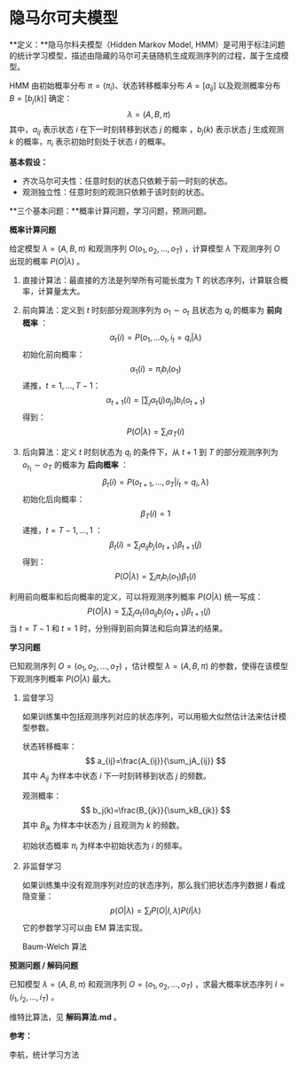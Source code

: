 # 隐马尔可夫模型

**定义：**隐马尔科夫模型（Hidden Markov Model, HMM）是可用于标注问题的统计学习模型，描述由隐藏的马尔可夫链随机生成观测序列的过程，属于生成模型。

HMM 由初始概率分布 $\pi=(\pi_i)$、状态转移概率分布 $A=[a_{ij}]$ 以及观测概率分布 $B=[b_j(k)]$ 确定：
$$
\lambda=(A,B,\pi)
$$
其中，$a_{ij}$ 表示状态 $i$ 在下一时刻转移到状态 $j$ 的概率 ，$b_j(k)$ 表示状态 $j$ 生成观测 $k$ 的概率，$\pi_i$ 表示初始时刻处于状态 $i$ 的概率。

**基本假设：**

+ 齐次马尔可夫性：任意时刻的状态只依赖于前一时刻的状态。
+ 观测独立性：任意时刻的观测只依赖于该时刻的状态。



**三个基本问题：**概率计算问题，学习问题，预测问题。

**概率计算问题**

给定模型 $\lambda=(A,B,\pi)$ 和观测序列 $O(o_1,o_2,...,o_T)$ ，计算模型 $\lambda$ 下观测序列 $O$ 出现的概率 $P(O|\lambda)$ 。

1. 直接计算法：最直接的方法是列举所有可能长度为 T 的状态序列，计算联合概率，计算量太大。

2. 前向算法：定义到 $t$ 时刻部分观测序列为 $o_1\sim o_t$ 且状态为 $q_i$ 的概率为 **前向概率** ：
   $$
   \alpha_t(i)=P(o_1,...o_t,i_t=q_i|\lambda)
   $$
   初始化前向概率：
   $$
   \alpha_1(i)=\pi_ib_i(o_1)
   $$
   递推，$t = 1,...,T-1$：
   $$
   \alpha_{t+1}(i)=\left[ \sum_j\alpha_t(j)a_{ji} \right] b_i(o_{t+1})
   $$
   得到：
   $$
   P(O|\lambda)=\sum_i\alpha_T(i)
   $$

3. 后向算法：定义 $t$ 时刻状态为 $q_i$ 的条件下，从 $t+1$ 到 $T$ 的部分观测序列为 $o_{t_1}\sim o_T$ 的概率为 **后向概率** ：
   $$
   \beta_t(i)=P(o_{t+1},...,o_T|i_t=q_i,\lambda)
   $$
   初始化后向概率：
   $$
   \beta_T(i)=1
   $$
   递推，$t=T-1,...,1$ ：
   $$
   \beta_t(i)=\sum_ja_{ij}b_j(o_{t+1})\beta_{t+1}(j)
   $$
   得到：
   $$
   P(O|\lambda)=\sum_i\pi_ib_i(o_1)\beta_1(i)
   $$

利用前向概率和后向概率的定义，可以将观测序列概率 $P(O|\lambda)$ 统一写成：
$$
P(O|\lambda)=\sum_i\sum_j\alpha_t(i)a_{ij}b_j(o_{t+1})\beta_{t+1}(j)
$$
当 $t=T-1$ 和 $t=1$ 时，分别得到前向算法和后向算法的结果。



**学习问题** 

已知观测序列 $O=(o_1,o_2,...,o_T)$ ，估计模型 $\lambda=(A,B,\pi)$ 的参数，使得在该模型下观测序列概率 $P(O|\lambda)$ 最大。

1. 监督学习

   如果训练集中包括观测序列对应的状态序列，可以用极大似然估计法来估计模型参数。

   状态转移概率：
   $$
   a_{ij}=\frac{A_{ij}}{\sum_jA_{ij}}
   $$
   其中 $A_{ij}$ 为样本中状态 $i$ 下一时刻转移到状态 $j$ 的频数。

   观测概率：
   $$
   b_j(k)=\frac{B_{jk}}{\sum_kB_{jk}}
   $$
   其中 $B_{jk}$ 为样本中状态为 $j$ 且观测为 $k$ 的频数。

   初始状态概率 $\pi_i$ 为样本中初始状态为 $i$ 的频率。

2. 非监督学习

   如果训练集中没有观测序列对应的状态序列，那么我们把状态序列数据 $I$ 看成隐变量：
   $$
   p(O|\lambda)=\sum_IP(O|I,\lambda)P(I|\lambda)
   $$
   它的参数学习可以由 EM 算法实现。

   Baum-Welch 算法



**预测问题 / 解码问题** 

已知模型 $\lambda=(A,B,\pi)$ 和观测序列 $O=(o_1,o_2,...,o_T)$ ，求最大概率状态序列 $I=(i_1,i_2,...,i_T)$ 。

维特比算法，见 **解码算法.md** 。



**参考：**

李航，统计学习方法